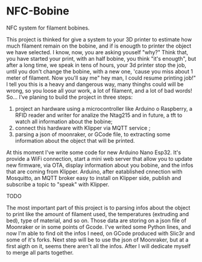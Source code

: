 # NFC-Bobine
 NFC system for filament bobines.
 
This project is thinked for give a system to your 3D printer to estimate how much filament remain on the bobine, and if is enougth to printer the object we have selected.
I know, now, you are asking youself "why?"
Think that, you have started your print, with an half bobine, you think "it's enougth", but after a long time, we speak in tens of hours, your 3d printer stop the job, until you don't change the bobine, with a new one, 'cause you miss about 1 meter of filament. 
Now you'll say me" hey man, I could resume printing job!" I tell you this is a heavy and dangerous way, many thinghs could will be wrong, so you loose all your work, a lot of filament, and a lot of bad words!
So...
I've planing to build the project in three steps:
1) project an hardware using a microcontroller like Arduino o Raspberry, a RFID reader and writer for analize the Ntag215 and in future, a tft to watch all information about the bobine;
2) connect this hardware with Klipper via MQTT service ;
3) parsing a json of moonraker, or GCode file, to extracting some information about the object that will be printed.

At this moment I've write some code for new Arduino Nano Esp32. It's provide a WiFi connection, start a mini web server that allow you to update new firmware, via OTA, display information about you bobine, and the infos that are coming from Klipper.
Arduino, after eatablished cnnection with Mosquitto, an MQTT broker easy to install on Klipper side, publish and subscribe a topic to "speak" with Klipper.

TODO 

The most important part of this project is to parsing infos about the object to print like the amount of filament used, the temperatures (extruding and bed), type of material, and so on.
Those data are storing on a json file of Moonraker or in some points of Gcode. 
I've writed some Python lines, and now I'm able to find oit the infos I need, on GCode produced with Slic3r and some of it's forks.
Next step will be to use the json of Moonraker, but at a first aigth on it, seems there aren't all the infos.
After I will dedicate myself to merge all parts together.
